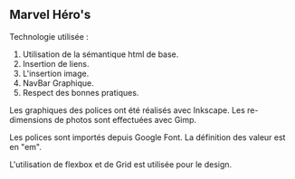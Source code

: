 ## Marvel Héro's

Technologie utilisée : 

1. Utilisation de la sémantique html de base.
2. Insertion de liens.
3. L'insertion image.
4. NavBar Graphique.
5. Respect des bonnes pratiques.

Les graphiques des polices ont été réalisés avec Inkscape.
Les re-dimensions de photos sont effectuées avec Gimp.

Les polices sont importés depuis Google Font.
La définition des valeur est en "em".

L'utilisation de flexbox et de Grid est utilisée pour le design.